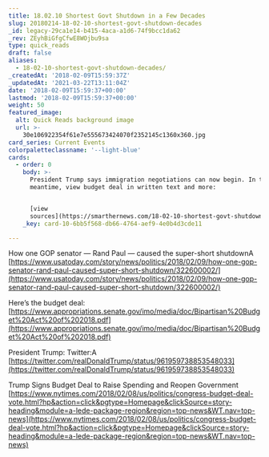 ```yaml
---
title: 18.02.10 Shortest Govt Shutdown in a Few Decades
slug: 20180214-18-02-10-shortest-govt-shutdown-decades
_id: legacy-29ca1e14-b415-4aca-a1d6-74f9bcc1da62
_rev: ZEyhBiGfgCfwE8WOjbu9sa
type: quick_reads
draft: false
aliases:
  - 18-02-10-shortest-govt-shutdown-decades/
_createdAt: '2018-02-09T15:59:37Z'
_updatedAt: '2021-03-22T13:11:04Z'
date: '2018-02-09T15:59:37+00:00'
lastmod: '2018-02-09T15:59:37+00:00'
weight: 50
featured_image:
  alt: Quick Reads background image
  url: >-
    30e106922354f61e7e555673424070f2352145c1360x360.jpg
card_series: Current Events
colorpaletteclassname: '--light-blue'
cards:
  - order: 0
    body: >-
      President Trump says immigration negotiations can now begin. In the
      meantime, view budget deal in written text and more:


      [view
      sources](https://smarthernews.com/18-02-10-shortest-govt-shutdown-decades/)
    _key: card-10-6bb5f568-db66-4764-aef9-4e0b4d3cde11

---
```

How one GOP senator — Rand Paul — caused the super-short shutdownA [https://www.usatoday.com/story/news/politics/2018/02/09/how-one-gop-senator-rand-paul-caused-super-short-shutdown/322600002/](https://www.usatoday.com/story/news/politics/2018/02/09/how-one-gop-senator-rand-paul-caused-super-short-shutdown/322600002/)

Here’s the budget deal: [https://www.appropriations.senate.gov/imo/media/doc/Bipartisan%20Budget%20Act%20of%202018.pdf](https://www.appropriations.senate.gov/imo/media/doc/Bipartisan%20Budget%20Act%20of%202018.pdf)

President Trump: Twitter:A [https://twitter.com/realDonaldTrump/status/961959738853548033](https://twitter.com/realDonaldTrump/status/961959738853548033)

Trump Signs Budget Deal to Raise Spending and Reopen Government  
[https://www.nytimes.com/2018/02/08/us/politics/congress-budget-deal-vote.html?hp&action=click&pgtype=Homepage&clickSource=story-heading&module=a-lede-package-region&region=top-news&WT.nav=top-news](https://www.nytimes.com/2018/02/08/us/politics/congress-budget-deal-vote.html?hp&action=click&pgtype=Homepage&clickSource=story-heading&module=a-lede-package-region&region=top-news&WT.nav=top-news)